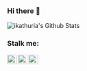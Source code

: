 ### Hi there :space_invader:

<!--- my stats -->
<img align="center" alt="ikathuria's Github Stats" src="https://github-readme-stats.vercel.app/api?username=ikathuria&show_icons=true&hide_border=true" />

### Stalk me:
[<img align="left" alt="ishani.kathuria.net" width="22px" src="https://ishani.kathuria.net/wp-content/uploads/2020/07/ik.png" />](https://ishani.kathuria.net/ "My Website!")
[<img align="left" alt="ishani kathuria's LinkedIn" width="22px" src="https://cdn.jsdelivr.net/npm/simple-icons@v3/icons/linkedin.svg" />](https://www.linkedin.com/in/ishani-kathuria/ "My LinkedIn!")
[<img align="left" alt="ishani kathuria's Instagram" width="22px" src="https://cdn.jsdelivr.net/npm/simple-icons@v3/icons/instagram.svg" />](https://www.instagram.com/ii.meraki.ii/?hl=en "My Instagram!")
